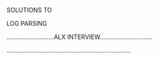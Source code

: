 SOLUTIONS TO 


LOG PARSING




...........................ALX INTERVIEW..............................


.......................................................................
